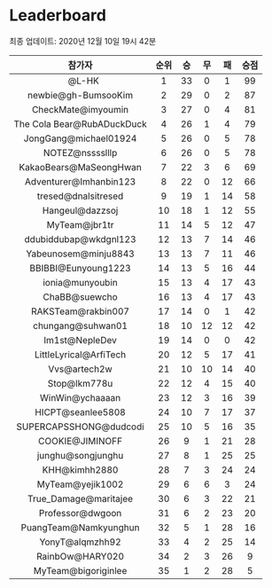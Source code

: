 # Leaderboard
최종 업데이트: 2020년 12월 10일 19시 42분




| 참가자 | 순위 | 승 | 무 | 패 | 승점 |
|:---:|:---:|:---:|:---:|:---:|:---:|
| ⠀@L-HK | 1 | 33 | 0 | 1 | 99 |
| newbie@gh-BumsooKim | 2 | 29 | 0 | 2 | 87 |
| CheckMate@imyoumin | 3 | 27 | 0 | 4 | 81 |
| The Cola Bear@RubADuckDuck | 4 | 26 | 1 | 4 | 79 |
| JongGang@michael01924 | 5 | 26 | 0 | 5 | 78 |
| NOTEZ@nsssslllp | 6 | 26 | 0 | 5 | 78 |
| KakaoBears@MaSeongHwan | 7 | 22 | 3 | 6 | 69 |
| Adventurer@Imhanbin123 | 8 | 22 | 0 | 12 | 66 |
| tresed@dnalsitresed | 9 | 19 | 1 | 14 | 58 |
| Hangeul@dazzsoj | 10 | 18 | 1 | 12 | 55 |
| MyTeam@jbr1tr | 11 | 14 | 5 | 12 | 47 |
| ddubiddubap@wkdgnl123 | 12 | 13 | 7 | 14 | 46 |
| Yabeunosem@minju8843 | 13 | 13 | 7 | 11 | 46 |
| BBIBBI@Eunyoung1223 | 14 | 13 | 5 | 16 | 44 |
| ionia@munyoubin | 15 | 13 | 4 | 17 | 43 |
| ChaBB@suewcho | 16 | 13 | 4 | 17 | 43 |
| RAKSTeam@rakbin007 | 17 | 14 | 0 | 1 | 42 |
| chungang@suhwan01 | 18 | 10 | 12 | 12 | 42 |
| Im1st@NepleDev | 19 | 14 | 0 | 0 | 42 |
| LittleLyrical@ArfiTech | 20 | 12 | 5 | 17 | 41 |
| Vvs@artech2w | 21 | 10 | 10 | 14 | 40 |
| Stop@lkm778u | 22 | 12 | 4 | 15 | 40 |
| WinWin@ychaaaan | 23 | 12 | 3 | 16 | 39 |
| HICPT@seanlee5808 | 24 | 10 | 7 | 17 | 37 |
| SUPERCAPSSHONG@dudcodi | 25 | 10 | 5 | 16 | 35 |
| COOKIE@JIMINOFF | 26 | 9 | 1 | 21 | 28 |
| junghu@songjunghu | 27 | 8 | 1 | 25 | 25 |
| KHH@kimhh2880 | 28 | 7 | 3 | 24 | 24 |
| MyTeam@yejik1002 | 29 | 6 | 6 | 3 | 24 |
| True_Damage@maritajee | 30 | 6 | 3 | 22 | 21 |
| Professor@dwgoon | 31 | 6 | 2 | 23 | 20 |
| PuangTeam@Namkyunghun | 32 | 5 | 1 | 28 | 16 |
| YonyT@alqmzhh92 | 33 | 4 | 2 | 25 | 14 |
| RainbOw@HARY020 | 34 | 2 | 3 | 26 | 9 |
| MyTeam@bigoriginlee | 35 | 1 | 2 | 28 | 5 |